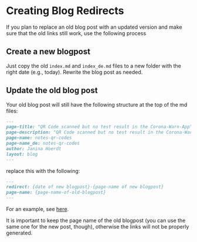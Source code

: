 # Creating Blog Redirects

If you plan to replace an old blog post with an updated version and make sure that the old links still work, use the following process

## Create a new blogpost

Just copy the old `index.md` and `index_de.md` files to a new folder with the right date (e.g., today).
Rewrite the blog post as needed.

## Update the old blog post

Your old blog post will still have the following structure at the top of the md files:

```md
---
page-title: "QR Code scanned but no test result in the Corona-Warn-App"
page-description: "QR Code scanned but no test result in the Corona-Warn-App"
page-name: notes-qr-codes
page-name_de: notes-qr-codes
author: Janina Hoerdt
layout: blog
---
```

replace this with the following:

```md
---
redirect: {date of new blogpost}-{page-name of new blogpost}
page-name: {page-name-of-old-blogpost}
---
```

For an example, see [here](../blog/2020-08-11-hinweise-qr-code/index.md).

It is important to keep the page name of the old blogpost (you can use the same one for the new post, though), otherwise the links will not be properly generated.
